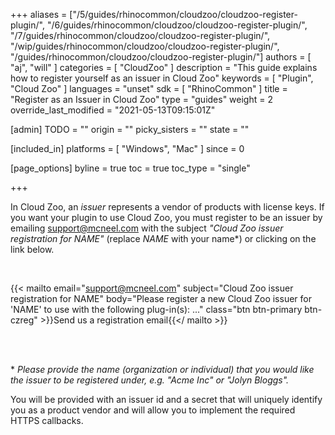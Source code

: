 +++
aliases = ["/5/guides/rhinocommon/cloudzoo/cloudzoo-register-plugin/", "/6/guides/rhinocommon/cloudzoo/cloudzoo-register-plugin/", "/7/guides/rhinocommon/cloudzoo/cloudzoo-register-plugin/", "/wip/guides/rhinocommon/cloudzoo/cloudzoo-register-plugin/", "/guides/rhinocommon/cloudzoo/cloudzoo-register-plugin/"]
authors = [ "aj", "will" ]
categories = [ "CloudZoo" ]
description = "This guide explains how to register yourself as an issuer in Cloud Zoo"
keywords = [ "Plugin", "Cloud Zoo" ]
languages = "unset"
sdk = [ "RhinoCommon" ]
title = "Register as an Issuer in Cloud Zoo"
type = "guides"
weight = 2
override_last_modified = "2021-05-13T09:15:01Z"

[admin]
TODO = ""
origin = ""
picky_sisters = ""
state = ""

[included_in]
platforms = [ "Windows", "Mac" ]
since = 0

[page_options]
byline = true
toc = true
toc_type = "single"

+++

In Cloud Zoo, an _issuer_ represents a vendor of products with license keys. If you want your plugin to use Cloud Zoo, you must register to be an issuer by emailing support@mcneel.com with the subject _"Cloud Zoo issuer registration for NAME"_ (replace _NAME_ with your name\*) or clicking on the link below.

<br/>

{{< mailto
    email="support@mcneel.com"
    subject="Cloud Zoo issuer registration for NAME"
    body="Please register a new Cloud Zoo issuer for 'NAME' to use with the following plug-in(s): ..."
    class="btn btn-primary btn-czreg"
    >}}Send us a registration email{{</ mailto >}}

<br/>
<br/>

\* _Please provide the name (organization or individual) that you would like the issuer to be registered under, e.g. "Acme Inc" or "Jolyn Bloggs"._

You will be provided with an issuer id and a secret that will uniquely identify you as a product vendor and will allow you to implement the required HTTPS callbacks.
